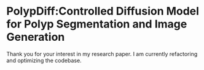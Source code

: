 # PolypDiff:Controlled Diffusion Model for Polyp Segmentation and Image Generation
Thank you for your interest in my research paper. I am currently refactoring and optimizing the codebase.
